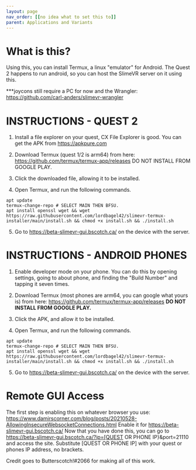 ```yaml
---
layout: page
nav_order: [[no idea what to set this to]]
parent: Applications and Variants
---
```


# What is this?

Using this, you can install Termux, a linux "emulator" for Android. The Quest 2 happens to run android, so you can host the SlimeVR server on it using this.

***joycons still require a PC for now and the Wrangler: https://github.com/carl-anders/slimevr-wrangler

# INSTRUCTIONS - QUEST 2
1. Install a file explorer on your quest, CX File Explorer is good. You can get the APK from https://apkpure.com

2. Download Termux (quest 1/2 is arm64) from here: https://github.com/termux/termux-app/releases
    DO NOT INSTALL FROM GOOGLE PLAY.

3. Click the downloaded file, allowing it to be installed.

4. Open Termux, and run the following commands.
```
apt update
termux-change-repo # SELECT MAIN THEN BFSU.
apt install openssl wget && wget https://raw.githubusercontent.com/lordbagel42/slimevr-termux-installer/main/install.sh && chmod +x install.sh && ./install.sh
```
5. Go to https://beta-slimevr-gui.bscotch.ca/ on the device with the server.

# INSTRUCTIONS - ANDROID PHONES
1. Enable developer mode on your phone. You can do this by opening settings, going to about phone, and finding the "Build Number" and tapping it seven times.

2. Download Termux (most phones are arm64, you can google what yours is) from here: https://github.com/termux/termux-app/releases
    **DO NOT INSTALL FROM GOOGLE PLAY.**

3. Click the APK, and allow it to be installed.

4. Open Termux, and run the following commands.
```
apt update
termux-change-repo # SELECT MAIN THEN BFSU.
apt install openssl wget && wget https://raw.githubusercontent.com/lordbagel42/slimevr-termux-installer/main/install.sh && chmod +x install.sh && ./install.sh
```
5. Go to https://beta-slimevr-gui.bscotch.ca/ on the device with the server.

# Remote GUI Access

The first step is enabling this on whatever browser you use: https://www.damirscorner.com/blog/posts/20210528-AllowingInsecureWebsocketConnections.html
  Enable it for https://beta-slimevr-gui.bscotch.ca/
Now that you have done this, you can go to https://beta-slimevr-gui.bscotch.ca/?ip=[QUEST OR PHONE IP}&port=21110 and access the site. Substitute [QUEST OR PHONE IP] with your quest or phones IP address, no brackets.

Credit goes to Butterscotch!#2066 for making all of this work.
